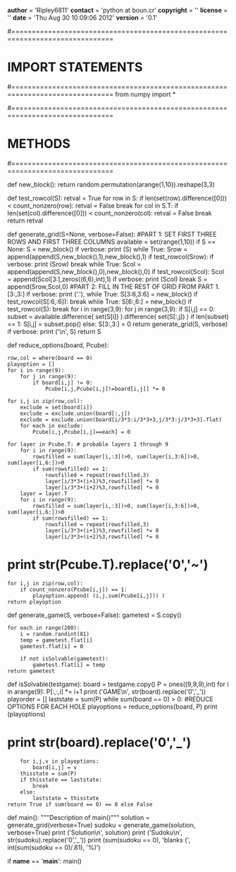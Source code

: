 __author__ = 'Ripley6811'
__contact__ = 'python at boun.cr'
__copyright__ = ''
__license__ = ''
__date__ = 'Thu Aug 30 10:09:06 2012'
__version__ = '0.1'

#===============================================================================
# IMPORT STATEMENTS
#===============================================================================
from numpy import * 

#===============================================================================
# METHODS
#===============================================================================

def new_block():
    return random.permutation(arange(1,10)).reshape(3,3)

def test_rowcol(S):
    retval = True
    for row in S:
        if len(set(row).difference([0])) < count_nonzero(row):
            retval = False
            break
    for col in S.T:
        if len(set(col).difference([0])) < count_nonzero(col):
            retval = False
            break
    return retval



def generate_grid(S=None, verbose=False):
    #PART 1: SET FIRST THREE ROWS AND FIRST THREE COLUMNS
    available = set(range(1,10))
    if S == None:
        S = new_block()
        if verbose: print (S)
        while True:
            Srow = append(append(S,new_block(),1),new_block(),1)
            if test_rowcol(Srow):
                if verbose: print (Srow)
                break
        while True:
            Scol = append(append(S,new_block(),0),new_block(),0)
            if test_rowcol(Scol):
                Scol = append(Scol[3:],zeros((6,6),int),1)
                if verbose: print (Scol)
                break
        S = append(Srow,Scol,0)
    #PART 2: FILL IN THE REST OF GRID FROM PART 1. [3:,3:]
    if verbose: print ('.'),
    while True:
        S[3:6,3:6] = new_block()
        if test_rowcol(S[:6,:6]):
            break
    while True:
        S[6:,6:] = new_block()
        if test_rowcol(S):
            break
    for i in range(3,9):
        for j in range(3,9):
            if S[i,j] == 0:
                subset = available.difference( set(S[i]) ).difference( set(S[:,j]) )
                if len(subset) == 1:
                    S[i,j] = subset.pop()
                else:
                    S[3:,3:] = 0
                    return generate_grid(S, verbose)
    if verbose: print ('\n', S)
    return S

def reduce_options(board, Pcube):

    row,col = where(board == 0)
    playoption = []
    for i in range(9):
        for j in range(9):
            if board[i,j] != 0:
                Pcube[i,j,Pcube[i,j]!=board[i,j]] *= 0

    for i,j in zip(row,col):
        exclude = set(board[i])
        exclude = exclude.union(board[:,j])
        exclude = exclude.union(board[i/3*3:i/3*3+3,j/3*3:j/3*3+3].flat)
        for each in exclude:
            Pcube[i,j,Pcube[i,j]==each] = 0

    for layer in Pcube.T: # probable layers 1 through 9
        for i in range(9):
            rowsfilled = sum(layer[i,:3])>0, sum(layer[i,3:6])>0, sum(layer[i,6:])>0
            if sum(rowsfilled) == 1:
                rowsfilled = repeat(rowsfilled,3)
                layer[i/3*3+(i+1)%3,rowsfilled] *= 0
                layer[i/3*3+(i+2)%3,rowsfilled] *= 0
        layer = layer.T
        for i in range(9):
            rowsfilled = sum(layer[i,:3])>0, sum(layer[i,3:6])>0, sum(layer[i,6:])>0
            if sum(rowsfilled) == 1:
                rowsfilled = repeat(rowsfilled,3)
                layer[i/3*3+(i+1)%3,rowsfilled] *= 0
                layer[i/3*3+(i+2)%3,rowsfilled] *= 0


#    print str(Pcube.T).replace('0','~')

    for i,j in zip(row,col):
        if count_nonzero(Pcube[i,j]) == 1:
            playoption.append( (i,j,sum(Pcube[i,j])) )
    return playoption


def generate_game(S, verbose=False):
    gametest = S.copy()

    for each in range(200):
        i = random.randint(81)
        temp = gametest.flat[i]
        gametest.flat[i] = 0

        if not isSolvable(gametest):
            gametest.flat[i] = temp
    return gametest


def isSolvable(testgame):
    board = testgame.copy()
    P = ones((9,9,9),int)
    for i in arange(9):
        P[:,:,i] *= i+1
    print ('GAME\n', str(board).replace('0','_'))
    playorder = []
    laststate = sum(P)
    while sum(board == 0) > 0:
        #REDUCE OPTIONS FOR EACH HOLE
        playoptions = reduce_options(board, P)
        print (playoptions)
#        print str(board).replace('0','_')
        for i,j,v in playoptions:
            board[i,j] = v
        thisstate = sum(P)
        if thisstate == laststate:
            break
        else:
            laststate = thisstate
    return True if sum(board == 0) == 0 else False




def main():
    """Description of main()"""
    solution = generate_grid(verbose=True)
    sudoku = generate_game(solution, verbose=True)
    print ('Solution\n', solution)
    print ('Sudoku\n', str(sudoku).replace('0','_'))
    print (sum(sudoku == 0), 'blanks (', int(sum(sudoku == 0)/.81), '%)')


if __name__ == '__main__':
    main()
